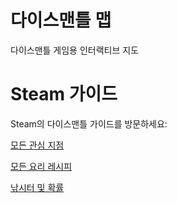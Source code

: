 # 다이스맨틀 맵
다이스맨틀 게임용 인터랙티브 지도

# Steam 가이드
Steam의 다이스맨틀 가이드를 방문하세요:

[모든 관심 지점](https://steamcommunity.com/sharedfiles/filedetails/?id=2282023882)

[모든 요리 레시피](https://steamcommunity.com/sharedfiles/filedetails/?id=2281270809)

[낚시터 및 확률](https://steamcommunity.com/sharedfiles/filedetails/?id=2282334508)
